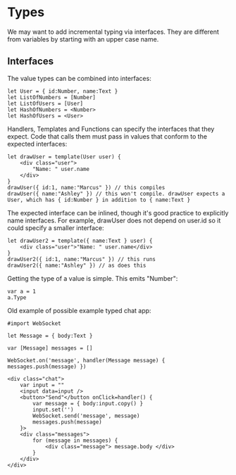 Types
=====
We may want to add incremental typing via interfaces. They are different from variables by starting with an upper case name.

Interfaces
----------
The value types can be combined into interfaces:

	let User = { id:Number, name:Text }
	let ListOfNumbers = [Number]
	let ListOfUsers = [User]
	let HashOfNumbers = <Number>
	let HashOfUsers = <User>

Handlers, Templates and Functions can specify the interfaces that they expect. Code that calls them must pass in values that conform to the expected interfaces:
		
	let drawUser = template(User user) {
		<div class="user">
			"Name: " user.name
		</div>
	}
	drawUser({ id:1, name:"Marcus" }) // this compiles
	drawUser({ name:"Ashley" }) // this won't compile. drawUser expects a User, which has { id:Number } in addition to { name:Text }

The expected interface can be inlined, though it's good practice to explicitly name interfaces.
For example, drawUser does not depend on user.id so it could specify a smaller interface:

	let drawUser2 = template({ name:Text } user) {
		<div class="user">"Name: " user.name</div>
	}
	drawUser2({ id:1, name:"Marcus" }) // this runs
	drawUser2({ name:"Ashley" }) // as does this

Getting the type of a value is simple. This emits "Number":

	var a = 1
	a.Type

Old example of possible example typed chat app:

	#import WebSocket
	
	let Message = { body:Text }
	
	var [Message] messages = []
	
	WebSocket.on('message', handler(Message message) { messages.push(message) })
	
	<div class="chat">
		var input = ""
		<input data=input />
		<button>"Send"</button onClick=handler() {
			var message = { body:input.copy() }
			input.set('')
			WebSocket.send('message', message)
			messages.push(message)
		}>
		<div class="messages">
			for (message in messages) {
				<div class="message"> message.body </div>
			}
		</div>
	</div>

